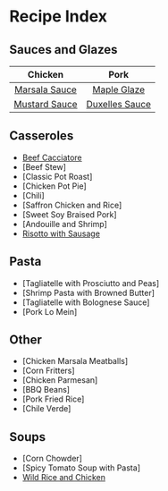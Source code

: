 # Recipe Index

## Sauces and Glazes


| Chicken         | Pork             |
| :-------:       | :----:           |
| [Marsala Sauce](marsala_sauce.html)   | [Maple Glaze](maple_glaze.html)      |
| [Mustard Sauce](mustard_sauce.html)   | [Duxelles Sauce](duxelles_sauce.html)   |


## Casseroles
* [Beef Cacciatore](beef_cacciatore.html)
* [Beef Stew]
* [Classic Pot Roast]
* [Chicken Pot Pie]
* [Chili]
* [Saffron Chicken and Rice]
* [Sweet Soy Braised Pork]
* [Andouille and Shrimp]
* [Risotto with Sausage](risotto_with_sausage.html)


## Pasta
* [Tagliatelle with Prosciutto and Peas]
* [Shrimp Pasta with Browned Butter]
* [Tagliatelle with Bolognese Sauce]
* [Pork Lo Mein]


## Other
* [Chicken Marsala Meatballs]
* [Corn Fritters]
* [Chicken Parmesan]
* [BBQ Beans]
* [Pork Fried Rice]
* [Chile Verde]


## Soups
* [Corn Chowder]
* [Spicy Tomato Soup with Pasta]
* [Wild Rice and Chicken](wild_rice_soup.html)